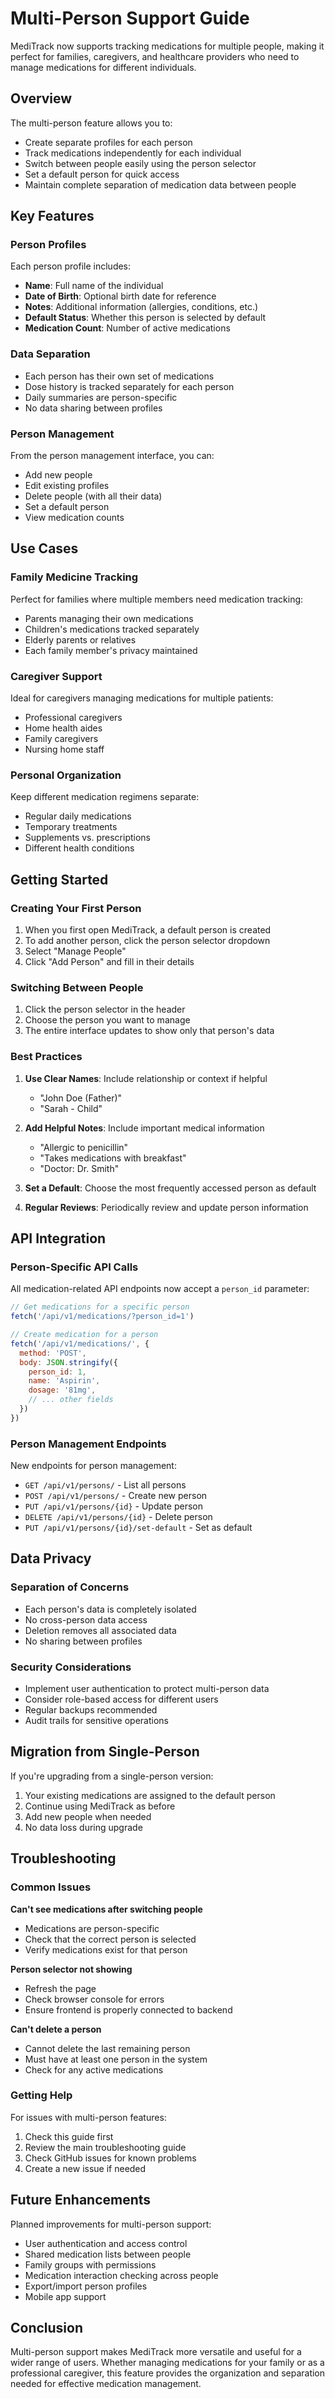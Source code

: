 # Multi-Person Support Guide

MediTrack now supports tracking medications for multiple people, making it perfect for families, caregivers, and healthcare providers who need to manage medications for different individuals.

## Overview

The multi-person feature allows you to:
- Create separate profiles for each person
- Track medications independently for each individual
- Switch between people easily using the person selector
- Set a default person for quick access
- Maintain complete separation of medication data between people

## Key Features

### Person Profiles

Each person profile includes:
- **Name**: Full name of the individual
- **Date of Birth**: Optional birth date for reference
- **Notes**: Additional information (allergies, conditions, etc.)
- **Default Status**: Whether this person is selected by default
- **Medication Count**: Number of active medications

### Data Separation

- Each person has their own set of medications
- Dose history is tracked separately for each person
- Daily summaries are person-specific
- No data sharing between profiles

### Person Management

From the person management interface, you can:
- Add new people
- Edit existing profiles
- Delete people (with all their data)
- Set a default person
- View medication counts

## Use Cases

### Family Medicine Tracking

Perfect for families where multiple members need medication tracking:
- Parents managing their own medications
- Children's medications tracked separately
- Elderly parents or relatives
- Each family member's privacy maintained

### Caregiver Support

Ideal for caregivers managing medications for multiple patients:
- Professional caregivers
- Home health aides
- Family caregivers
- Nursing home staff

### Personal Organization

Keep different medication regimens separate:
- Regular daily medications
- Temporary treatments
- Supplements vs. prescriptions
- Different health conditions

## Getting Started

### Creating Your First Person

1. When you first open MediTrack, a default person is created
2. To add another person, click the person selector dropdown
3. Select "Manage People"
4. Click "Add Person" and fill in their details

### Switching Between People

1. Click the person selector in the header
2. Choose the person you want to manage
3. The entire interface updates to show only that person's data

### Best Practices

1. **Use Clear Names**: Include relationship or context if helpful
   - "John Doe (Father)"
   - "Sarah - Child"

2. **Add Helpful Notes**: Include important medical information
   - "Allergic to penicillin"
   - "Takes medications with breakfast"
   - "Doctor: Dr. Smith"

3. **Set a Default**: Choose the most frequently accessed person as default

4. **Regular Reviews**: Periodically review and update person information

## API Integration

### Person-Specific API Calls

All medication-related API endpoints now accept a `person_id` parameter:

```javascript
// Get medications for a specific person
fetch('/api/v1/medications/?person_id=1')

// Create medication for a person
fetch('/api/v1/medications/', {
  method: 'POST',
  body: JSON.stringify({
    person_id: 1,
    name: 'Aspirin',
    dosage: '81mg',
    // ... other fields
  })
})
```

### Person Management Endpoints

New endpoints for person management:
- `GET /api/v1/persons/` - List all persons
- `POST /api/v1/persons/` - Create new person
- `PUT /api/v1/persons/{id}` - Update person
- `DELETE /api/v1/persons/{id}` - Delete person
- `PUT /api/v1/persons/{id}/set-default` - Set as default

## Data Privacy

### Separation of Concerns

- Each person's data is completely isolated
- No cross-person data access
- Deletion removes all associated data
- No sharing between profiles

### Security Considerations

- Implement user authentication to protect multi-person data
- Consider role-based access for different users
- Regular backups recommended
- Audit trails for sensitive operations

## Migration from Single-Person

If you're upgrading from a single-person version:

1. Your existing medications are assigned to the default person
2. Continue using MediTrack as before
3. Add new people when needed
4. No data loss during upgrade

## Troubleshooting

### Common Issues

**Can't see medications after switching people**
- Medications are person-specific
- Check that the correct person is selected
- Verify medications exist for that person

**Person selector not showing**
- Refresh the page
- Check browser console for errors
- Ensure frontend is properly connected to backend

**Can't delete a person**
- Cannot delete the last remaining person
- Must have at least one person in the system
- Check for any active medications

### Getting Help

For issues with multi-person features:
1. Check this guide first
2. Review the main troubleshooting guide
3. Check GitHub issues for known problems
4. Create a new issue if needed

## Future Enhancements

Planned improvements for multi-person support:
- User authentication and access control
- Shared medication lists between people
- Family groups with permissions
- Medication interaction checking across people
- Export/import person profiles
- Mobile app support

## Conclusion

Multi-person support makes MediTrack more versatile and useful for a wider range of users. Whether managing medications for your family or as a professional caregiver, this feature provides the organization and separation needed for effective medication management.